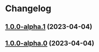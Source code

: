 # Changelog

## [1.0.0-alpha.1](https://github.com/kitconcept/volto-social-blocks/compare/1.0.0-alpha.0...1.0.0-alpha.1) (2023-04-04)

## [1.0.0-alpha.0](https://github.com/kitconcept/volto-social-blocks/compare/0.1.0...1.0.0-alpha.0) (2023-04-04)